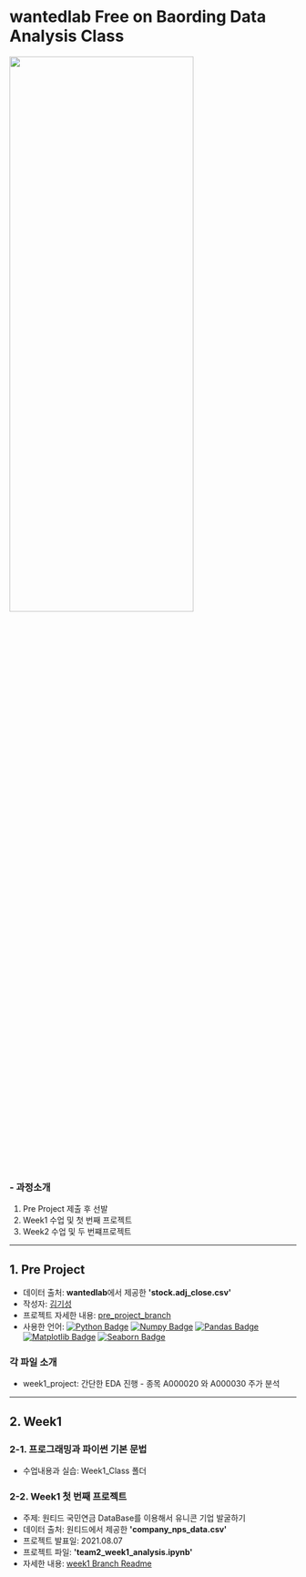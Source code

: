 # wantedlab Free on Baording Data Analysis Class
<img src="https://user-images.githubusercontent.com/80456601/128636455-a3d15a89-d8f1-4363-94f1-ac9a3e9e9188.png" width="80%" height="50%"/>

### - 과정소개 
1. Pre Project 제출 후 선발
2. Week1 수업 및 첫 번째 프로젝트
3. Week2 수업 및 두 번쨰프로젝트
---
## 1. Pre Project 
- 데이터 출처: **wantedlab**에서 제공한 **'stock.adj_close.csv'**
- 작성자: [김기성](https://github.com/Ki-Sung)
- 프로젝트 자세한 내용: [pre_project_branch](https://github.com/Ki-Sung/wantedlab_free_onboarding/tree/pre_project)
- 사용한 언어: [![Python Badge](http://img.shields.io/badge/-Python%20-blue?style=flat-square&&logoColor=yellow&logo=python&link=https://www.python.org/)](https://www.python.org/) [![Numpy Badge](http://img.shields.io/badge/-Numpy%20-013243?style=flat-square&&logoColor=white&logo=numpy&link=https://numpy.org/)](https://numpy.org/) [![Pandas Badge](http://img.shields.io/badge/-Pandas%20-150458?style=flat-square&logoColor=white&logo=pandas&link=https://pandas.pydata.org/)](https://pandas.pydata.org/) [![Matplotlib Badge](http://img.shields.io/badge/-Matplotlib%20-2350A9?style=flat-square&logoColor=white&logo=matplotlib&link=https://matplotlib.org/)](https://matplotlib.org/) [![Seaborn Badge](http://img.shields.io/badge/-Seaborn%20-212E50?style=flat-square&logoColor=white&logo=seaborn&link=https://seaborn.pydata.org/)](https://seaborn.pydata.org/) 

### 각 파일 소개 
- week1_project: 간단한 EDA 진행 - 종목 A000020 와 A000030 주가 분석
---
## 2. Week1 
### 2-1. 프로그래밍과 파이썬 기본 문법 
- 수업내용과 실습: Week1_Class 폴더 
### 2-2. Week1 첫 번째 프로젝트
- 주제: 원티드 국민연금 DataBase를 이용해서 유니콘 기업 발굴하기 
- 데이터 출처: 원티드에서 제공한 **'company_nps_data.csv'**
- 프로젝트 발표일: 2021.08.07
- 프로젝트 파일: **'team2_week1_analysis.ipynb'**
- 자세한 내용: [week1 Branch Readme](https://github.com/Ki-Sung/wantedlab_free_onboarding/tree/week1)

